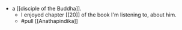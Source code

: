 - a [[disciple of the Buddha]].
  - I enjoyed chapter [[20]] of the book I'm listening to, about him.
  - #pull [[Anathapindika]]
